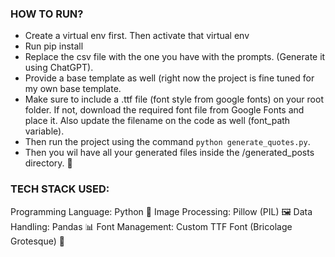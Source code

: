 ### HOW TO RUN?

* Create a virtual env first. Then activate that virtual env
* Run pip install
* Replace the csv file with the one you have with the prompts. (Generate it using ChatGPT).
* Provide a base template as well (right now the project is fine tuned for my own base template.
* Make sure to include a .ttf file (font style from google fonts) on your root folder. If not, download the required font file from Google Fonts and place it. Also update the filename on the code as well (font_path variable).
* Then run the project using the command `python generate_quotes.py`.
* Then you wil have all your generated files inside the /generated_posts directory. 🎉

### TECH STACK USED:

Programming Language: Python 🐍
Image Processing: Pillow (PIL) 🖼
Data Handling: Pandas 📊
Font Management: Custom TTF Font (Bricolage Grotesque) 🎨